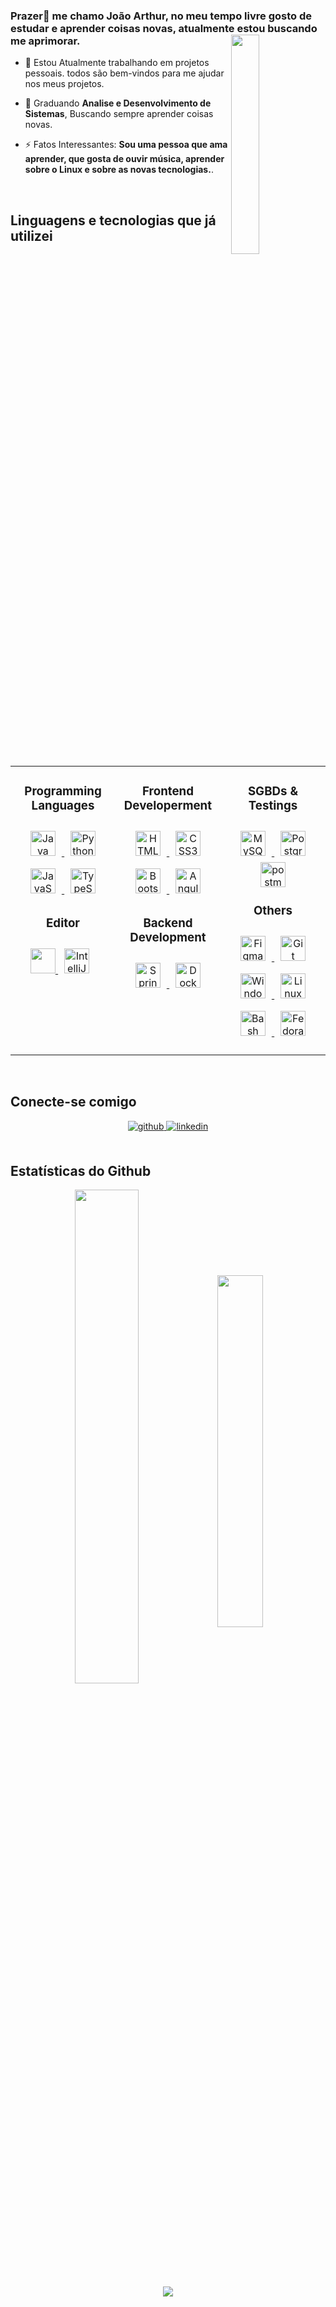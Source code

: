 


### <div  >Prazer👋 me chamo João Arthur, no meu tempo livre gosto de estudar e aprender coisas novas, atualmente estou buscando me aprimorar.<img src="https://c.tenor.com/2uyENRmiUt0AAAAC/coding.gif" width="30%" align="right" alt=""></div>
  

- 🔭 Estou Atualmente trabalhando em projetos pessoais. todos são bem-vindos para me ajudar nos meus projetos.  
  

- 🌱 Graduando **Analise e Desenvolvimento de Sistemas**, Buscando sempre aprender coisas novas.
  

- ⚡ Fatos Interessantes: **Sou uma pessoa que ama aprender, que gosta de ouvir música, aprender sobre o Linux e sobre as novas tecnologias.**.
  

<br/>  



<h2 style="font-weight:bold;">Linguagens e tecnologias que já utilizei</h2>

<table valign="center"><tr><td valign="top"  width="33%">
  <h3 style="font-weight:bold;" align="center">Programming Languages</h3>
  <p align="center">
  <a href="https://www.java.com/en/" target="_blank">
    <img style="margin: 10px" src="https://skillicons.dev/icons?i=java" alt="Java" height="40" />  
  </a>
  <a href="https://www.python.org/" target="_blank">
    <img style="margin: 10px" src="https://skillicons.dev/icons?i=py" alt="Python" height="40" />
  </a>
  <a href="https://www.javascript.com/" target="_blank">
    <img style="margin: 10px" src="https://skillicons.dev/icons?i=js" alt="JavaScript" height="40" />
  </a>
    
  <a href="https://www.typescriptlang.org/" target="_blank">
    <img style="margin: 10px" src="https://profilinator.rishav.dev/skills-assets/typescript-original.svg" alt="TypeScript" height="40" />  
  </a>
</p>
<h3 style="font-weight:bold;" align="center">Editor</h3>
  <p align="center"> 
  <a href="https://code.visualstudio.com/" > 
    <img src="https://skillicons.dev/icons?i=vscode" width="40" height="40"/> 
  </a>
  <a href="https://www.jetbrains.com/pt-br/idea/" target="_blank">
    <img style="margin: 10px" src="https://skillicons.dev/icons?i=idea" alt="IntelliJ IDEA" height="40" />
  </a>
</p></td><td valign="top" width="33%">


<h3 style="font-weight:bold;" align="center">Frontend Developerment</h3>
<p align="center">
  <a href="https://developer.mozilla.org/en-US/docs/Learn/Getting_started_with_the_web/HTML_basics" target="_blank">
    <img style="margin: 10px" src="https://skillicons.dev/icons?i=html" alt="HTML5" height="40" />  
  </a>
  <a href="https://developer.mozilla.org/en-US/docs/Learn/CSS/First_steps/What_is_CSS" target="_blank">
    <img style="margin: 10px" src="https://skillicons.dev/icons?i=css" alt="CSS3" height="40" />  
  </a>
  <a href="https://getbootstrap.com/" target="_blank">
    <img style="margin: 10px" src="https://skillicons.dev/icons?i=bootstrap" alt="Bootstrap" height="40" />
  </a>
  <a href="https://angular.io/" target="_blank">
    <img style="margin: 10px;" src="https://skillicons.dev/icons?i=angular" alt="Angular" height="40" />
  </a>
</p>
<h3 style="font-weight:bold;" align="center">Backend Development</h3>
<p align="center">
  <a href="https://spring.io/" target="_blank">
    <img style="margin: 10px" src="https://skillicons.dev/icons?i=spring" alt="Spring Framework" height="40" />
  </a>
  
  <a href="https://www.docker.com/" target="_blank">
    <img style="margin: 10px" src="https://skillicons.dev/icons?i=docker" alt="Docker" height="40" />
  </a>

<!--<img style="margin: 10px" src="https://profilinator.rishav.dev/skills-assets/nodejs-original-wordmark.svg" alt="Node.js" height="40" /> -->
</p>

</td><td valign="top" width="33%">
<h3 style="font-weight:bold;" align="center">SGBDs & Testings</h3> 
<p align="center">
  <a href="https://www.mysql.com/" target="_blank">
    <img style="margin: 10px" src="https://skillicons.dev/icons?i=mysql" alt="MySQL" height="40" /> 
  </a>
  <a href="https://www.postgresql.org/" target="_blank">
    <img style="margin: 10px" src="https://skillicons.dev/icons?i=postgres" alt="PostgreSQL" height="40" />
  </a>
  <a href="https://postman.com" >
    <img src="https://skillicons.dev/icons?i=postman" alt="postman" width="40" height="40"/>
  </a>
</p>
<h3 style="font-weight:bold;" align="center">Others</h3>
<p align="center">
  <a href="https://www.figma.com/" target="_blank">
    <img style="margin: 10px" src="https://skillicons.dev/icons?i=figma" alt="Figma" height="40" />
  </a>
  <a href="https://git-scm.com/" target="_blank">
    <img style="margin: 10px" src="https://skillicons.dev/icons?i=git" alt="Git" height="40" />
  </a>
  <a href="https://www.microsoft.com/pt-br/software-download/windows10" target="_blank">
    <img style="margin: 10px" src="https://cdn.jsdelivr.net/gh/devicons/devicon/icons/windows8/windows8-original.svg" alt="Windows 10" height="40" /> 
  </a>
  <a href="https://www.linux.org/pages/download/" target="_blank">
    <img style="margin: 10px" src="https://skillicons.dev/icons?i=linux" alt="Linux" height="40" />
  </a>
  <a href="https://en.wikipedia.org/wiki/Bash_(Unix_shell)" target="_blank">
    <img style="margin: 10px" src="https://skillicons.dev/icons?i=bash" alt="Bash" height="40" />
  </a>
  <a href="https://getfedora.org/" target="_blank">
    <img style="margin: 10px" src="https://cdn.jsdelivr.net/gh/devicons/devicon/icons/fedora/fedora-original.svg" alt="Fedora" height="40" />
  </a></p>
</p>
</td></tr></table>  

<br/>  


## Conecte-se comigo 
<div align="center">
  <a href="https://github.com/0jafc0" target="_blank">
    <img src=https://img.shields.io/badge/github-%2324292e.svg?&style=for-the-badge&logo=github&logoColor=white alt=github style="margin-bottom: 5px;" />
  </a>
  <a href="https://linkedin.com/in/ja-fc" target="_blank">
    <img src=https://img.shields.io/badge/linkedin-%231E77B5.svg?&style=for-the-badge&logo=linkedin&logoColor=white alt=linkedin style="margin-bottom:5px;"/>
  </a>
</div>  
  

<br/>  


## Estatísticas do Github  
<div align="center">
  <img src="https://github-readme-stats-lh39.vercel.app/api?username=0jafc0&show_icons=true&count_private=true&hide_border=false&title_color=7F5AF0&text_color=ffffff&icon_color=7F5AF0&border_color=c9d1d9&bg_color=0d1117&" width="45%" align="center"/>
  <img src="https://github-readme-stats-lh39.vercel.app/api/top-langs/?username=0jafc0&hide_border=false&layout=compact&langs_count=6&title_color=7F5AF0&text_color=ffffff&icon_color=7F5AF0&border_color=c9d1d9&bg_color=0d1117&" width="38%" align="center"/>
</div>  

<div align="center">
  <img src="https://komarev.com/ghpvc/?username=0jafc0&color=7F5AF0&style=flat-square" align="center" />
</div>  

<br />

